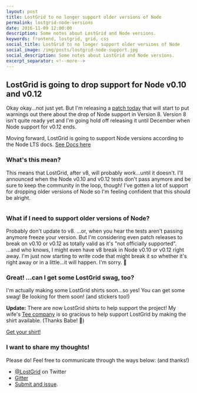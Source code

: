 ```yaml
---
layout: post
title: LostGrid to no longer support older versions of Node
permalink: lostgrid-node-versions
date: 2016-11-09 12:00:00
description: Some notes about LostGrid and Node versions.
keywords: frontend, lostgrid, grid, css
social_title: LostGrid to no longer support older versions of Node
social_image: /img/posts/lostgrid-node-support.jpg
social_description: Some notes about LostGrid and Node versions.
excerpt_separator: <!--more-->
---
```


## LostGrid is going to drop support for Node v0.10 and v0.12

Okay okay...not just yet. But I'm releasing a [patch today](https://github.com/peterramsing/lost/releases/tag/v7.1.1) that will start to put warnings out there about the drop of Node support in Version 8. Version 8 isn't quite ready yet and I'm going hold off releasing it until December when Node support for v0.12 ends.

Moving forward, LostGrid is going to support Node versions according to the Node LTS docs. [See Docs here](https://github.com/nodejs/LTS#lts-schedule)

<!--more-->

### What's this mean?
This means that LostGrid, after v8, will probably work...until it doesn't. I'll announced when the Node v0.10 and v0.12 tests don't pass anymore and be sure to keep the community in the loop, though! I've gotten a lot of support for dropping older versions of Node so I'm feeling confident that this should be alright.

<p style="text-align: center;">
  <img src="{{ site.baseurl }}/img/posts/lostgrid-node-support.jpg" alt="">
</p>


### What if I need to support older versions of Node?
Probably don't update to v8. ...or, when you hear the tests aren't passing anymore freeze your version. But I'm considering even patch releases to break on v0.10 or v0.12 as totally valid as it's "not officially supported". ...and who knows, I might even have v8 break in Node v0.10 or v0.12 right away. I'm just now starting to write code that might break it so whether it's right away or in a little...it will happen. I'm sorry. 😬

### Great! ...can I get some LostGrid swag, too?
I'm actually making some LostGrid shirts soon...so yes! You can get some swag! Be looking for them soon! (and stickers too!)

**Update:** There are now LostGrid shirts to help support the project! My wife's [Tee company](https://1988aurelia.com) is so gracious to help support LostGrid by making the shirt available. (Thanks Babe! 💋)

[Get your shirt!](https://1988aurelia.com/products/lostgrid-tee)

### I want to share my thoughts!
Please do! Feel free to communicate through the ways below: (and thanks!)

- [@LostGrid](https://twitter.com/lostgrid) on Twitter
- [Gitter](https://gitter.im/peterramsing/lost)
- [Submit and issue](https://github.com/peterramsing/lost/issues/new).

